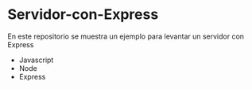 # Servidor-con-Express

En este repositorio se muestra un ejemplo para levantar un servidor con Express

- Javascript
- Node
- Express
